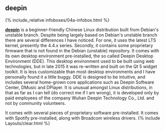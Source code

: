 ## deepin
{% include_relative infoboxes/04a-infobox.html %}

[**deepin**](https://www.deepin.org/?lang=en) is a beginner-friendly Chinese Linux distribution built from Debian's unstable branch. Despite being largely based on Debian's unstable branch there are several differences I have noticed. For one, it uses the latest LTS kernel, presently the 4.4.x series. Secondly, it contains some proprietary firmware that is not found in the Debian (unstable) repository. It comes with its own desktop environment pre-installed, the so called Deepin Desktop Environment (DDE). This desktop environment used to be built using web technologies, but in late 2015 it was re-written and built on the Qt 5 widget toolkit. It is less customizable than most desktop environments and I have personally found it a little buggy. DDE is designed to be intuitive, and includes several home-grown core applications such as Deepin Software Center, DMusic and DPlayer. It is unusual amongst Linux distributions, in that as far as I can tell (do correct me if I am wrong), it is developed only by paid employees of the company Wuhan Deepin Technology Co., Ltd. and not by community volunteers.

It comes with several pieces of proprietary software pre-installed. It comes with Spotify pre-installed, along with Broadcom wireless drivers.
{% include Layouts/clear.html %}
